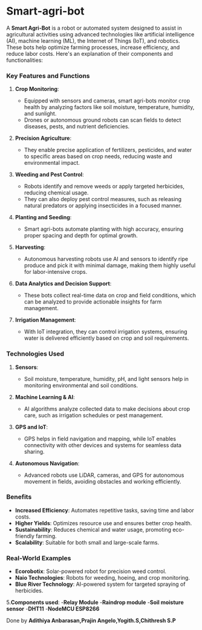 # Smart-agri-bot
A **Smart Agri-Bot** is a robot or automated system designed to assist in agricultural activities using advanced technologies like artificial intelligence (AI), machine learning (ML), the Internet of Things (IoT), and robotics. These bots help optimize farming processes, increase efficiency, and reduce labor costs. Here's an explanation of their components and functionalities:

### Key Features and Functions
1. **Crop Monitoring**: 
   - Equipped with sensors and cameras, smart agri-bots monitor crop health by analyzing factors like soil moisture, temperature, humidity, and sunlight.  
   - Drones or autonomous ground robots can scan fields to detect diseases, pests, and nutrient deficiencies.

2. **Precision Agriculture**:
   - They enable precise application of fertilizers, pesticides, and water to specific areas based on crop needs, reducing waste and environmental impact.

3. **Weeding and Pest Control**:
   - Robots identify and remove weeds or apply targeted herbicides, reducing chemical usage.
   - They can also deploy pest control measures, such as releasing natural predators or applying insecticides in a focused manner.

4. **Planting and Seeding**:
   - Smart agri-bots automate planting with high accuracy, ensuring proper spacing and depth for optimal growth.

5. **Harvesting**:
   - Autonomous harvesting robots use AI and sensors to identify ripe produce and pick it with minimal damage, making them highly useful for labor-intensive crops.

6. **Data Analytics and Decision Support**:
   - These bots collect real-time data on crop and field conditions, which can be analyzed to provide actionable insights for farm management.

7. **Irrigation Management**:
   - With IoT integration, they can control irrigation systems, ensuring water is delivered efficiently based on crop and soil requirements.

### Technologies Used
1. **Sensors**:
   - Soil moisture, temperature, humidity, pH, and light sensors help in monitoring environmental and soil conditions.
   
2. **Machine Learning & AI**:
   - AI algorithms analyze collected data to make decisions about crop care, such as irrigation schedules or pest management.

3. **GPS and IoT**:
   - GPS helps in field navigation and mapping, while IoT enables connectivity with other devices and systems for seamless data sharing.

4. **Autonomous Navigation**:
   - Advanced robots use LiDAR, cameras, and GPS for autonomous movement in fields, avoiding obstacles and working efficiently.

### Benefits
- **Increased Efficiency**: Automates repetitive tasks, saving time and labor costs.
- **Higher Yields**: Optimizes resource use and ensures better crop health.
- **Sustainability**: Reduces chemical and water usage, promoting eco-friendly farming.
- **Scalability**: Suitable for both small and large-scale farms.

### Real-World Examples
- **Ecorobotix**: Solar-powered robot for precision weed control.
- **Naio Technologies**: Robots for weeding, hoeing, and crop monitoring.
- **Blue River Technology**: AI-powered system for targeted spraying of herbicides.

5.**Components used**:
-**Relay Module**
-**Raindrop module**
-**Soil moisture sensor**
-**DHT11**
-**NodeMCU ESP8266** 

Done by **Adithiya Anbarasan,Prajin Angelo,Yogith.S,Chithresh S.P**

